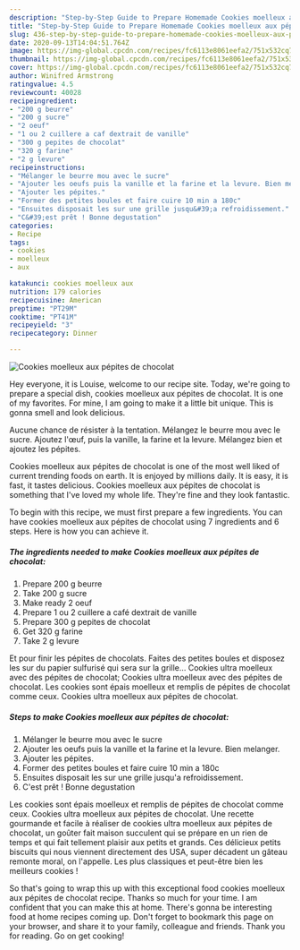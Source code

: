 ```yaml
---
description: "Step-by-Step Guide to Prepare Homemade Cookies moelleux aux pépites de chocolat"
title: "Step-by-Step Guide to Prepare Homemade Cookies moelleux aux pépites de chocolat"
slug: 436-step-by-step-guide-to-prepare-homemade-cookies-moelleux-aux-pepites-de-chocolat
date: 2020-09-13T14:04:51.764Z
image: https://img-global.cpcdn.com/recipes/fc6113e8061eefa2/751x532cq70/cookies-moelleux-aux-pepites-de-chocolat-photo-principale-de-la-recette.jpg
thumbnail: https://img-global.cpcdn.com/recipes/fc6113e8061eefa2/751x532cq70/cookies-moelleux-aux-pepites-de-chocolat-photo-principale-de-la-recette.jpg
cover: https://img-global.cpcdn.com/recipes/fc6113e8061eefa2/751x532cq70/cookies-moelleux-aux-pepites-de-chocolat-photo-principale-de-la-recette.jpg
author: Winifred Armstrong
ratingvalue: 4.5
reviewcount: 40028
recipeingredient:
- "200 g beurre"
- "200 g sucre"
- "2 oeuf"
- "1 ou 2 cuillere a caf dextrait de vanille"
- "300 g pepites de chocolat"
- "320 g farine"
- "2 g levure"
recipeinstructions:
- "Mélanger le beurre mou avec le sucre"
- "Ajouter les oeufs puis la vanille et la farine et la levure. Bien melanger."
- "Ajouter les pépites."
- "Former des petites boules et faire cuire 10 min a 180c"
- "Ensuites disposait les sur une grille jusqu&#39;a refroidissement."
- "C&#39;est prêt ! Bonne degustation"
categories:
- Recipe
tags:
- cookies
- moelleux
- aux

katakunci: cookies moelleux aux 
nutrition: 179 calories
recipecuisine: American
preptime: "PT29M"
cooktime: "PT41M"
recipeyield: "3"
recipecategory: Dinner

---
```



![Cookies moelleux aux pépites de chocolat](https://img-global.cpcdn.com/recipes/fc6113e8061eefa2/751x532cq70/cookies-moelleux-aux-pepites-de-chocolat-photo-principale-de-la-recette.jpg)

Hey everyone, it is Louise, welcome to our recipe site. Today, we're going to prepare a special dish, cookies moelleux aux pépites de chocolat. It is one of my favorites. For mine, I am going to make it a little bit unique. This is gonna smell and look delicious.

Aucune chance de résister à la tentation. Mélangez le beurre mou avec le sucre. Ajoutez l&#39;œuf, puis la vanille, la farine et la levure. Mélangez bien et ajoutez les pépites.

Cookies moelleux aux pépites de chocolat is one of the most well liked of current trending foods on earth. It is enjoyed by millions daily. It is easy, it is fast, it tastes delicious. Cookies moelleux aux pépites de chocolat is something that I've loved my whole life. They're fine and they look fantastic.


To begin with this recipe, we must first prepare a few ingredients. You can have cookies moelleux aux pépites de chocolat using 7 ingredients and 6 steps. Here is how you can achieve it.

<!--inarticleads1-->

##### The ingredients needed to make Cookies moelleux aux pépites de chocolat:

1. Prepare 200 g beurre
1. Take 200 g sucre
1. Make ready 2 oeuf
1. Prepare 1 ou 2 cuillere a café dextrait de vanille
1. Prepare 300 g pepites de chocolat
1. Get 320 g farine
1. Take 2 g levure


Et pour finir les pépites de chocolats. Faites des petites boules et disposez les sur du papier sulfurisé qui sera sur la grille… Cookies ultra moelleux avec des pépites de chocolat; Cookies ultra moelleux avec des pépites de chocolat. Les cookies sont épais moelleux et remplis de pépites de chocolat comme ceux. Cookies ultra moelleux aux pépites de chocolat. 

<!--inarticleads2-->

##### Steps to make Cookies moelleux aux pépites de chocolat:

1. Mélanger le beurre mou avec le sucre
1. Ajouter les oeufs puis la vanille et la farine et la levure. Bien melanger.
1. Ajouter les pépites.
1. Former des petites boules et faire cuire 10 min a 180c
1. Ensuites disposait les sur une grille jusqu&#39;a refroidissement.
1. C&#39;est prêt ! Bonne degustation


Les cookies sont épais moelleux et remplis de pépites de chocolat comme ceux. Cookies ultra moelleux aux pépites de chocolat. Une recette gourmande et facile à réaliser de cookies ultra moelleux aux pépites de chocolat, un goûter fait maison succulent qui se prépare en un rien de temps et qui fait tellement plaisir aux petits et grands. Ces délicieux petits biscuits qui nous viennent directement des USA, super décadent un gâteau remonte moral, on l&#39;appelle. Les plus classiques et peut-être bien les meilleurs cookies ! 

So that's going to wrap this up with this exceptional food cookies moelleux aux pépites de chocolat recipe. Thanks so much for your time. I am confident that you can make this at home. There's gonna be interesting food at home recipes coming up. Don't forget to bookmark this page on your browser, and share it to your family, colleague and friends. Thank you for reading. Go on get cooking!
